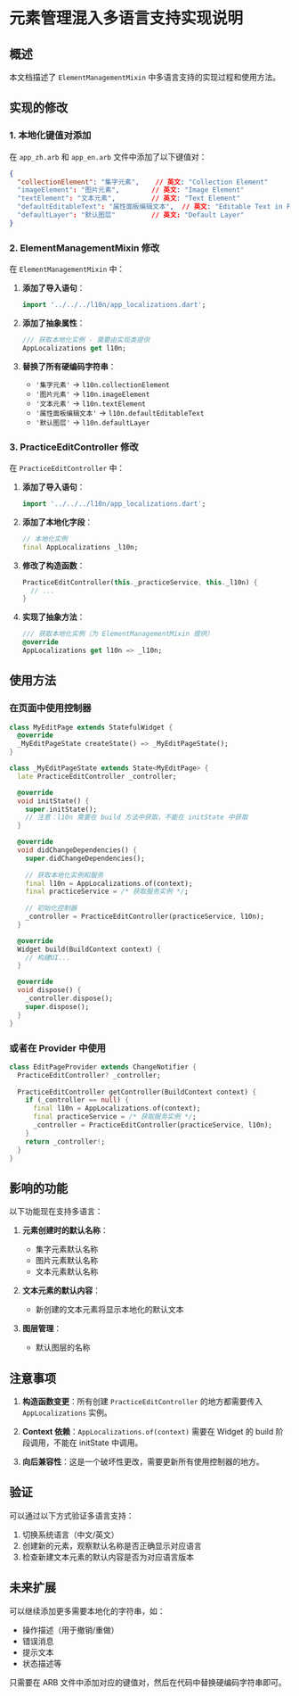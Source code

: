 # 元素管理混入多语言支持实现说明

## 概述

本文档描述了 `ElementManagementMixin` 中多语言支持的实现过程和使用方法。

## 实现的修改

### 1. 本地化键值对添加

在 `app_zh.arb` 和 `app_en.arb` 文件中添加了以下键值对：

```json
{
  "collectionElement": "集字元素",    // 英文: "Collection Element"
  "imageElement": "图片元素",        // 英文: "Image Element"  
  "textElement": "文本元素",         // 英文: "Text Element"
  "defaultEditableText": "属性面板编辑文本",  // 英文: "Editable Text in Property Panel"
  "defaultLayer": "默认图层"         // 英文: "Default Layer"
}
```

### 2. ElementManagementMixin 修改

在 `ElementManagementMixin` 中：

1. **添加了导入语句**：
   ```dart
   import '../../../l10n/app_localizations.dart';
   ```

2. **添加了抽象属性**：
   ```dart
   /// 获取本地化实例 - 需要由实现类提供
   AppLocalizations get l10n;
   ```

3. **替换了所有硬编码字符串**：
   - `'集字元素'` → `l10n.collectionElement`
   - `'图片元素'` → `l10n.imageElement`
   - `'文本元素'` → `l10n.textElement`
   - `'属性面板编辑文本'` → `l10n.defaultEditableText`
   - `'默认图层'` → `l10n.defaultLayer`

### 3. PracticeEditController 修改

在 `PracticeEditController` 中：

1. **添加了导入语句**：
   ```dart
   import '../../../l10n/app_localizations.dart';
   ```

2. **添加了本地化字段**：
   ```dart
   // 本地化实例
   final AppLocalizations _l10n;
   ```

3. **修改了构造函数**：
   ```dart
   PracticeEditController(this._practiceService, this._l10n) {
     // ...
   }
   ```

4. **实现了抽象方法**：
   ```dart
   /// 获取本地化实例（为 ElementManagementMixin 提供）
   @override
   AppLocalizations get l10n => _l10n;
   ```

## 使用方法

### 在页面中使用控制器

```dart
class MyEditPage extends StatefulWidget {
  @override
  _MyEditPageState createState() => _MyEditPageState();
}

class _MyEditPageState extends State<MyEditPage> {
  late PracticeEditController _controller;

  @override
  void initState() {
    super.initState();
    // 注意：l10n 需要在 build 方法中获取，不能在 initState 中获取
  }

  @override
  void didChangeDependencies() {
    super.didChangeDependencies();
    
    // 获取本地化实例和服务
    final l10n = AppLocalizations.of(context);
    final practiceService = /* 获取服务实例 */;
    
    // 初始化控制器
    _controller = PracticeEditController(practiceService, l10n);
  }

  @override
  Widget build(BuildContext context) {
    // 构建UI...
  }

  @override
  void dispose() {
    _controller.dispose();
    super.dispose();
  }
}
```

### 或者在 Provider 中使用

```dart
class EditPageProvider extends ChangeNotifier {
  PracticeEditController? _controller;
  
  PracticeEditController getController(BuildContext context) {
    if (_controller == null) {
      final l10n = AppLocalizations.of(context);
      final practiceService = /* 获取服务实例 */;
      _controller = PracticeEditController(practiceService, l10n);
    }
    return _controller!;
  }
}
```

## 影响的功能

以下功能现在支持多语言：

1. **元素创建时的默认名称**：
   - 集字元素默认名称
   - 图片元素默认名称
   - 文本元素默认名称

2. **文本元素的默认内容**：
   - 新创建的文本元素将显示本地化的默认文本

3. **图层管理**：
   - 默认图层的名称

## 注意事项

1. **构造函数变更**：所有创建 `PracticeEditController` 的地方都需要传入 `AppLocalizations` 实例。

2. **Context 依赖**：`AppLocalizations.of(context)` 需要在 Widget 的 build 阶段调用，不能在 initState 中调用。

3. **向后兼容性**：这是一个破坏性更改，需要更新所有使用控制器的地方。

## 验证

可以通过以下方式验证多语言支持：

1. 切换系统语言（中文/英文）
2. 创建新的元素，观察默认名称是否正确显示对应语言
3. 检查新建文本元素的默认内容是否为对应语言版本

## 未来扩展

可以继续添加更多需要本地化的字符串，如：

- 操作描述（用于撤销/重做）
- 错误消息
- 提示文本
- 状态描述等

只需要在 ARB 文件中添加对应的键值对，然后在代码中替换硬编码字符串即可。
